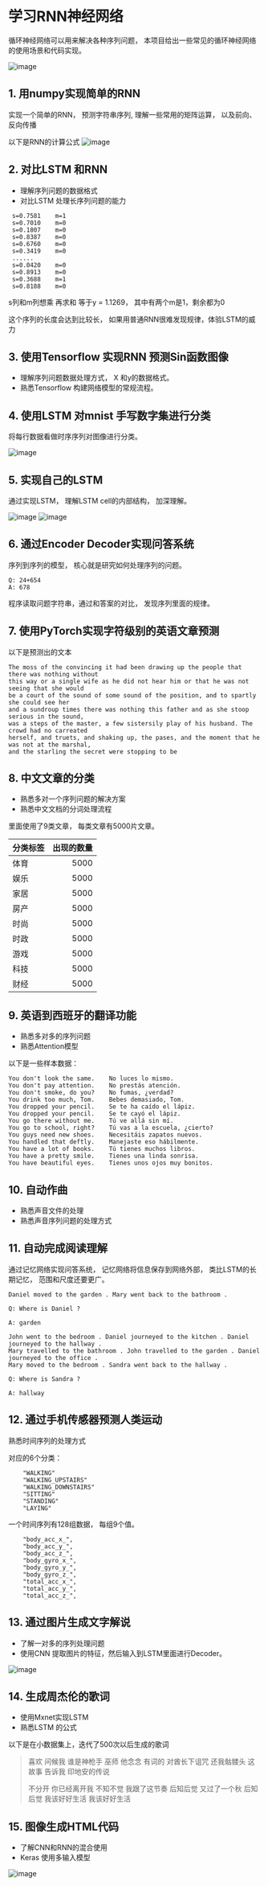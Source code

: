 # 学习RNN神经网络


循环神经网络可以用来解决各种序列问题， 本项目给出一些常见的循环神经网络的使用场景和代码实现。 

![image](https://dikers-data.s3.cn-northwest-1.amazonaws.com.cn/images/rnn.png)




## 1. 用numpy实现简单的RNN

实现一个简单的RNN， 预测字符串序列, 理解一些常用的矩阵运算， 以及前向、反向传播


以下是RNN的计算公式
![image](https://pic1.zhimg.com/80/v2-4058db6817f202ddc3fc41cb3683a744_1440w.png)




## 2. 对比LSTM 和RNN

* 理解序列问题的数据格式
* 对比LSTM 处理长序列问题的能力

```
 s=0.7581    m=1
 s=0.7010    m=0
 s=0.1807    m=0
 s=0.8387    m=0
 s=0.6760    m=0
 s=0.3419    m=0
 ......
 s=0.0420    m=0
 s=0.8913    m=0
 s=0.3688    m=1
 s=0.8188    m=0
```

 s列和m列想乘 再求和 等于y = 1.1269， 其中有两个m是1，剩余都为0
 
 这个序列的长度会达到比较长， 如果用普通RNN很难发现规律，体验LSTM的威力



## 3. 使用Tensorflow 实现RNN 预测Sin函数图像

* 理解序列问题数据处理方式， X 和y的数据格式。 
* 熟悉Tensorflow 构建网络模型的常规流程。 


## 4. 使用LSTM 对mnist 手写数字集进行分类

将每行数据看做时序序列对图像进行分类。 

![image](https://timgsa.baidu.com/timg?image&quality=80&size=b9999_10000&sec=1585420330395&di=fe0f331f114848935b109a657958fd6c&imgtype=0&src=http%3A%2F%2Finews.gtimg.com%2Fnewsapp_bt%2F0%2F6847845171%2F1000)




## 5. 实现自己的LSTM 

通过实现LSTM， 理解LSTM cell的内部结构， 加深理解。 

![image](https://timgsa.baidu.com/timg?image&quality=80&size=b9999_10000&sec=1586192304337&di=ffda304e49c896afcdd4347fa8b6ad7c&imgtype=0&src=http%3A%2F%2Ffile.elecfans.com%2Fweb1%2FM00%2FA4%2FE3%2Fo4YBAF1o35KADzDyAAC0_ErNSG8845.png)
![image](https://img2018.cnblogs.com/blog/1575054/201904/1575054-20190412231515774-190310739.png)



## 6. 通过Encoder Decoder实现问答系统

序列到序列的模型， 核心就是研究如何处理序列的问题。 

```
Q: 24+654
A: 678
```
程序读取问题字符串，通过和答案的对比， 发现序列里面的规律。  



## 7. 使用PyTorch实现字符级别的英语文章预测

以下是预测出的文本
```
The moss of the convincing it had been drawing up the people that there was nothing without 
this way or a single wife as he did not hear him or that he was not seeing that she would 
be a court of the sound of some sound of the position, and to spartly she could see her 
and a sundroup times there was nothing this father and as she stoop serious in the sound, 
was a steps of the master, a few sistersily play of his husband. The crowd had no carreated
herself, and truets, and shaking up, the pases, and the moment that he was not at the marshal,
and the starling the secret were stopping to be
```


## 8. 中文文章的分类

* 熟悉多对一个序列问题的解决方案
* 熟悉中文文档的分词处理流程

里面使用了9类文章， 每类文章有5000片文章。 

| 分类标签 | 出现的数量 |
| :-----| ----: |
| 体育 | 5000 |
| 娱乐 | 5000 |
| 家居 | 5000 |
| 房产 | 5000 |
| 时尚 | 5000 |
| 时政 | 5000 |
| 游戏 | 5000 |
| 科技 | 5000 |
| 财经 | 5000 |



## 9. 英语到西班牙的翻译功能

* 熟悉多对多的序列问题
* 熟悉Attention模型

以下是一些样本数据：
```
You don't look the same.	No luces lo mismo.
You don't pay attention.	No prestás atención.
You don't smoke, do you?	No fumas, ¿verdad?
You drink too much, Tom.	Bebes demasiado, Tom.
You dropped your pencil.	Se te ha caído el lápiz.
You dropped your pencil.	Se te cayó el lápiz.
You go there without me.	Tú ve allá sin mí.
You go to school, right?	Tú vas a la escuela, ¿сierto?
You guys need new shoes.	Necesitáis zapatos nuevos.
You handled that deftly.	Manejaste eso hábilmente.
You have a lot of books.	Tú tienes muchos libros.
You have a pretty smile.	Tienes una linda sonrisa.
You have beautiful eyes.	Tienes unos ojos muy bonitos.
```



## 10. 自动作曲

* 熟悉声音文件的处理
* 熟悉声音序列问题的处理方式



## 11. 自动完成阅读理解

通过记忆网络实现问答系统， 记忆网络将信息保存到网络外部， 类比LSTM的长期记忆， 范围和尺度还要更广。 


```
Daniel moved to the garden . Mary went back to the bathroom .

Q: Where is Daniel ?

A: garden
```


```
John went to the bedroom . Daniel journeyed to the kitchen . Daniel journeyed to the hallway . 
Mary travelled to the bathroom . John travelled to the garden . Daniel journeyed to the office .
Mary moved to the bedroom . Sandra went back to the hallway .

Q: Where is Sandra ?

A: hallway

```


## 12. 通过手机传感器预测人类运动

熟悉时间序列的处理方式


对应的6个分类： 
```
    "WALKING"
    "WALKING_UPSTAIRS"
    "WALKING_DOWNSTAIRS" 
    "SITTING" 
    "STANDING"
    "LAYING"
```

一个时间序列有128组数据， 每组9个值。 
```
    "body_acc_x_",
    "body_acc_y_",
    "body_acc_z_",
    "body_gyro_x_",
    "body_gyro_y_",
    "body_gyro_z_",
    "total_acc_x_",
    "total_acc_y_",
    "total_acc_z_",
```




## 13. 通过图片生成文字解说

* 了解一对多的序列处理问题
* 使用CNN 提取图片的特征，然后输入到LSTM里面进行Decoder。


![image](./assets/im2txt.jpg)
 
 


## 14. 生成周杰伦的歌词

* 使用Mxnet实现LSTM
* 熟悉LSTM 的公式

以下是在小数据集上，迭代了500次以后生成的歌词
>  喜欢 问候我 谁是神枪手 巫师 他念念 有词的 对酋长下诅咒 还我骷髅头 这故事 告诉我 印地安的传说 
>  
>  不分开 你已经离开我 不知不觉 我跟了这节奏 后知后觉 又过了一个秋 后知后觉 我该好好生活 我该好好生活



## 15. 图像生成HTML代码

* 了解CNN和RNN的混合使用
* Keras 使用多输入模型

![image](https://camo.githubusercontent.com/7aee7deacf38b8f9a2a230da4efbd96a96840b83/68747470733a2f2f692e696d6775722e636f6d2f4c446d6f4c4c562e706e67)
